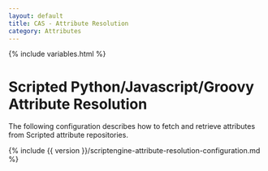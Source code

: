 ```yaml
---
layout: default
title: CAS - Attribute Resolution
category: Attributes
---
```


{% include variables.html %}

# Scripted Python/Javascript/Groovy Attribute Resolution

The following configuration describes how to fetch and retrieve attributes from Scripted attribute repositories.

{% include {{ version }}/scriptengine-attribute-resolution-configuration.md %}
